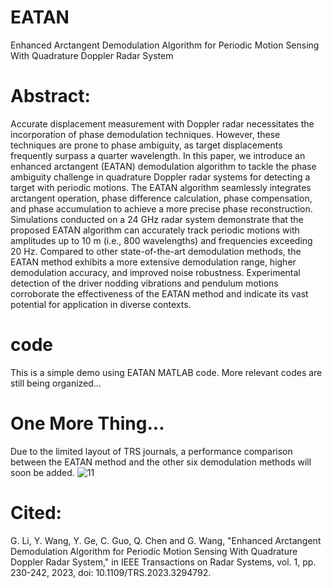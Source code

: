 # EATAN
Enhanced Arctangent Demodulation Algorithm for Periodic Motion Sensing With Quadrature Doppler Radar System

# Abstract:
Accurate displacement measurement with Doppler radar necessitates the incorporation of phase demodulation techniques. However, these techniques are prone to phase ambiguity, as target displacements frequently surpass a quarter wavelength. In this paper, we introduce an enhanced arctangent (EATAN) demodulation algorithm to tackle the phase ambiguity challenge in quadrature Doppler radar systems for detecting a target with periodic motions. The EATAN algorithm seamlessly integrates arctangent operation, phase difference calculation, phase compensation, and phase accumulation to achieve a more precise phase reconstruction. Simulations conducted on a 24 GHz radar system demonstrate that the proposed EATAN algorithm can accurately track periodic motions with amplitudes up to 10 m (i.e., 800 wavelengths) and frequencies exceeding 20 Hz. Compared to other state-of-the-art demodulation methods, the EATAN method exhibits a more extensive demodulation range, higher demodulation accuracy, and improved noise robustness. Experimental detection of the driver nodding vibrations and pendulum motions corroborate the effectiveness of the EATAN method and indicate its vast potential for application in diverse contexts.


# code
This is a simple demo using EATAN MATLAB code. More relevant codes are still being organized...

# One More Thing...
Due to the limited layout of TRS journals, a performance comparison between the EATAN method and the other six demodulation methods will soon be added.
![11](https://github.com/caigen001/EATAN/assets/17806704/55255853-2adc-4e1f-9c20-e66d153ace48)



# Cited:
G. Li, Y. Wang, Y. Ge, C. Guo, Q. Chen and G. Wang, "Enhanced Arctangent Demodulation Algorithm for Periodic Motion Sensing With Quadrature Doppler Radar System," in IEEE Transactions on Radar Systems, vol. 1, pp. 230-242, 2023, doi: 10.1109/TRS.2023.3294792.
